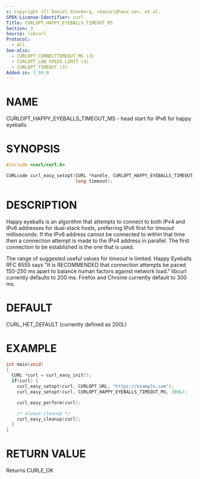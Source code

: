 ```yaml
---
c: Copyright (C) Daniel Stenberg, <daniel@haxx.se>, et al.
SPDX-License-Identifier: curl
Title: CURLOPT_HAPPY_EYEBALLS_TIMEOUT_MS
Section: 3
Source: libcurl
Protocol:
  - All
See-also:
  - CURLOPT_CONNECTTIMEOUT_MS (3)
  - CURLOPT_LOW_SPEED_LIMIT (3)
  - CURLOPT_TIMEOUT (3)
Added-in: 7.59.0
---
```


# NAME

CURLOPT_HAPPY_EYEBALLS_TIMEOUT_MS - head start for IPv6 for happy eyeballs

# SYNOPSIS

~~~c
#include <curl/curl.h>

CURLcode curl_easy_setopt(CURL *handle, CURLOPT_HAPPY_EYEBALLS_TIMEOUT_MS,
                          long timeout);
~~~

# DESCRIPTION

Happy eyeballs is an algorithm that attempts to connect to both IPv4 and IPv6
addresses for dual-stack hosts, preferring IPv6 first for *timeout*
milliseconds. If the IPv6 address cannot be connected to within that time then
a connection attempt is made to the IPv4 address in parallel. The first
connection to be established is the one that is used.

The range of suggested useful values for *timeout* is limited. Happy
Eyeballs RFC 6555 says "It is RECOMMENDED that connection attempts be paced
150-250 ms apart to balance human factors against network load." libcurl
currently defaults to 200 ms. Firefox and Chrome currently default to 300 ms.

# DEFAULT

CURL_HET_DEFAULT (currently defined as 200L)

# EXAMPLE

~~~c
int main(void)
{
  CURL *curl = curl_easy_init();
  if(curl) {
    curl_easy_setopt(curl, CURLOPT_URL, "https://example.com");
    curl_easy_setopt(curl, CURLOPT_HAPPY_EYEBALLS_TIMEOUT_MS, 300L);

    curl_easy_perform(curl);

    /* always cleanup */
    curl_easy_cleanup(curl);
  }
}
~~~

# RETURN VALUE

Returns CURLE_OK
